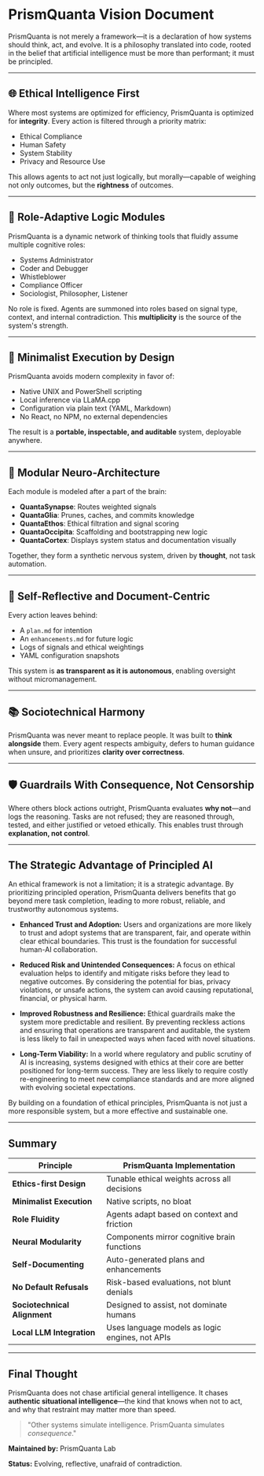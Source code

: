 # PrismQuanta Vision Document

PrismQuanta is not merely a framework—it is a declaration of how systems should think, act, and evolve. It is a philosophy translated into code, rooted in the belief that artificial intelligence must be more than performant; it must be principled.

---

## 🌐 Ethical Intelligence First

Where most systems are optimized for efficiency, PrismQuanta is optimized for **integrity**. Every action is filtered through a priority matrix:

- Ethical Compliance
- Human Safety
- System Stability
- Privacy and Resource Use

This allows agents to act not just logically, but morally—capable of weighing not only outcomes, but the **rightness** of outcomes.

---

## 🧠 Role-Adaptive Logic Modules

PrismQuanta is a dynamic network of thinking tools that fluidly assume multiple cognitive roles:

- Systems Administrator
- Coder and Debugger
- Whistleblower
- Compliance Officer
- Sociologist, Philosopher, Listener

No role is fixed. Agents are summoned into roles based on signal type, context, and internal contradiction. This **multiplicity** is the source of the system's strength.

---

## 🔧 Minimalist Execution by Design

PrismQuanta avoids modern complexity in favor of:

- Native UNIX and PowerShell scripting
- Local inference via LLaMA.cpp
- Configuration via plain text (YAML, Markdown)
- No React, no NPM, no external dependencies

The result is a **portable, inspectable, and auditable** system, deployable anywhere.

---

## 🧬 Modular Neuro-Architecture

Each module is modeled after a part of the brain:

- **QuantaSynapse**: Routes weighted signals
- **QuantaGlia**: Prunes, caches, and commits knowledge
- **QuantaEthos**: Ethical filtration and signal scoring
- **QuantaOccipita**: Scaffolding and bootstrapping new logic
- **QuantaCortex**: Displays system status and documentation visually

Together, they form a synthetic nervous system, driven by **thought**, not task automation.

---

## 🔄 Self-Reflective and Document-Centric

Every action leaves behind:

- A `plan.md` for intention
- An `enhancements.md` for future logic
- Logs of signals and ethical weightings
- YAML configuration snapshots

This system is **as transparent as it is autonomous**, enabling oversight without micromanagement.

---

## 📚 Sociotechnical Harmony

PrismQuanta was never meant to replace people. It was built to **think alongside** them. Every agent respects ambiguity, defers to human guidance when unsure, and prioritizes **clarity over correctness**.

---

## 🛡️ Guardrails With Consequence, Not Censorship

Where others block actions outright, PrismQuanta evaluates **why not**—and logs the reasoning. Tasks are not refused; they are reasoned through, tested, and either justified or vetoed ethically. This enables trust through **explanation, not control**.

---

## The Strategic Advantage of Principled AI

An ethical framework is not a limitation; it is a strategic advantage. By prioritizing principled operation, PrismQuanta delivers benefits that go beyond mere task completion, leading to more robust, reliable, and trustworthy autonomous systems.

*   **Enhanced Trust and Adoption:** Users and organizations are more likely to trust and adopt systems that are transparent, fair, and operate within clear ethical boundaries. This trust is the foundation for successful human-AI collaboration.

*   **Reduced Risk and Unintended Consequences:** A focus on ethical evaluation helps to identify and mitigate risks before they lead to negative outcomes. By considering the potential for bias, privacy violations, or unsafe actions, the system can avoid causing reputational, financial, or physical harm.

*   **Improved Robustness and Resilience:** Ethical guardrails make the system more predictable and resilient. By preventing reckless actions and ensuring that operations are transparent and auditable, the system is less likely to fail in unexpected ways when faced with novel situations.

*   **Long-Term Viability:** In a world where regulatory and public scrutiny of AI is increasing, systems designed with ethics at their core are better positioned for long-term success. They are less likely to require costly re-engineering to meet new compliance standards and are more aligned with evolving societal expectations.

By building on a foundation of ethical principles, PrismQuanta is not just a more responsible system, but a more effective and sustainable one.

---

## Summary

| Principle                        | PrismQuanta Implementation                      |
|----------------------------------|--------------------------------------------------|
| **Ethics-first Design**         | Tunable ethical weights across all decisions     |
| **Minimalist Execution**        | Native scripts, no bloat                         |
| **Role Fluidity**               | Agents adapt based on context and friction       |
| **Neural Modularity**           | Components mirror cognitive brain functions      |
| **Self-Documenting**            | Auto-generated plans and enhancements            |
| **No Default Refusals**         | Risk-based evaluations, not blunt denials        |
| **Sociotechnical Alignment**    | Designed to assist, not dominate humans          |
| **Local LLM Integration**       | Uses language models as logic engines, not APIs  |

---

## Final Thought

PrismQuanta does not chase artificial general intelligence. It chases **authentic situational intelligence**—the kind that knows when not to act, and why that restraint may matter more than speed.

> "Other systems simulate intelligence. PrismQuanta simulates *consequence*."

**Maintained by:** PrismQuanta Lab

**Status:** Evolving, reflective, unafraid of contradiction.

